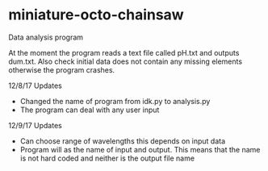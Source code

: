 # miniature-octo-chainsaw
Data analysis program 

At the moment the program reads a text file called pH.txt and outputs dum.txt. 
Also check initial data does not contain any missing elements otherwise the program crashes.

12/8/17 Updates
* Changed the name of program from idk.py to analysis.py
* The program can deal with any user input

12/9/17 Updates
* Can choose range of wavelengths this depends on input data
* Program will as the name of input and output. This means that the name is not hard coded and neither is the output file name
